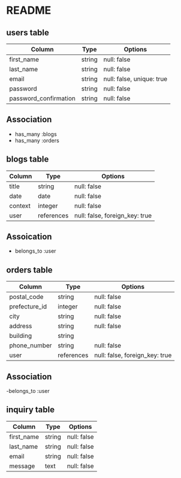 # README

## users table
| Column                | Type   | Options                   |
|---------------------- | ------ | ------------------------- | 
| first_name            | string | null: false               |
| last_name             | string | null: false               |
| email                 | string | null: false, unique: true |
| password              | string | null: false               |
| password_confirmation | string | null: false               |


## Association
- has_many :blogs
- has_many :orders

## blogs table
| Column  | Type       | Options                        | 
| ------- | ---------- | ------------------------------ |
| title   | string     | null: false                    |
| date    | date       | null: false                    |
| context | integer    | null: false                    |
| user    | references | null: false, foreign_key: true |

## Assoication
- belongs_to :user

## orders table
| Column        | Type       | Options                        |
| ------------- | ---------- | ------------------------------ | 
| postal_code   | string     | null: false                    |
| prefecture_id | integer    | null: false                    |
| city          | string     | null: false                    |
| address       | string     | null: false                    |
| building      | string     |                                |
| phone_number  | string     | null: false                    |
| user          | references | null: false, foreign_key: true |

## Association
-belongs_to :user

## inquiry table
| Column  | Type      | Options     | 
| ------- | --------- | ----------- |
| first_name | string | null: false |
| last_name  | string | null: false |
| email      | string | null: false |
| message    | text   | null: false |